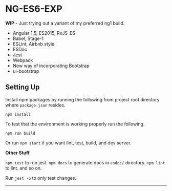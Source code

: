 # NG-ES6-EXP

**WIP** - Just trying out a variant of my preferred ng1 build.

* Angular 1.5, ES2015, RxJS-ES
* Babel, Stage-1
* ESLint, Airbnb style
* ESDoc
* Jest
* Webpack
* New way of incorporating Bootstrap
* ui-bootstrap

## Setting Up

Install npm packages by running the following from project root
directory where `package.json` resides.

```cli
npm install
```

To test that the environment is working properly run the following.

```cli
npm run build
```

Or run `npm start` if you want lint, test, build, and dev server.

**Other Stuff**

`npm test` to run jest.
`npm docs` to generate docs in `esdoc/` directory.
`npm lint` to lint.
and so on.

Run `jest -o` to only test changes.

***
